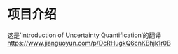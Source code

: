 # 项目介绍
这是’Introduction of Uncertainty Quantification‘的翻译
https://www.jianguoyun.com/p/DcRHugkQ6cnKBhjk1r0B

